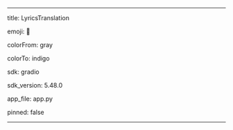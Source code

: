 ---

title: LyricsTranslation

emoji: 🎵

colorFrom: gray

colorTo: indigo

sdk: gradio

sdk_version: 5.48.0

app_file: app.py

pinned: false

---